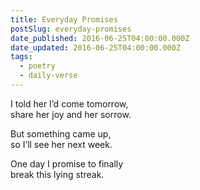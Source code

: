 ```yaml
---
title: Everyday Promises
postSlug: everyday-promises
date_published: 2016-06-25T04:00:00.000Z
date_updated: 2016-06-25T04:00:00.000Z
tags:
  - poetry
  - daily-verse
---
```


I told her I’d come tomorrow,  
share her joy and her sorrow.

But something came up,  
so I’ll see her next week.

One day I promise to finally  
break this lying streak.

